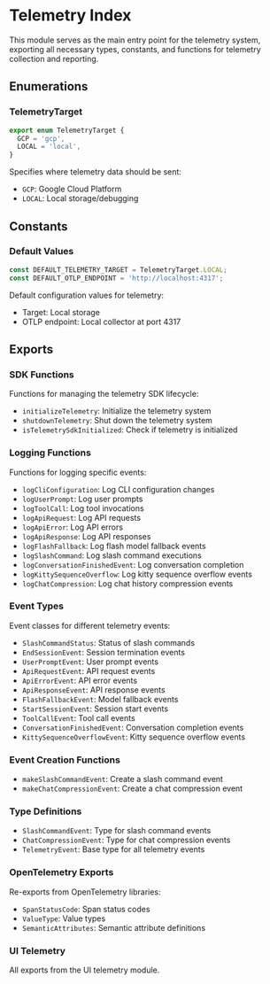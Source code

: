 # Telemetry Index

This module serves as the main entry point for the telemetry system, exporting all necessary types, constants, and functions for telemetry collection and reporting.

## Enumerations

### TelemetryTarget
```ts
export enum TelemetryTarget {
  GCP = 'gcp',
  LOCAL = 'local',
}
```
Specifies where telemetry data should be sent:
- `GCP`: Google Cloud Platform
- `LOCAL`: Local storage/debugging

## Constants

### Default Values
```ts
const DEFAULT_TELEMETRY_TARGET = TelemetryTarget.LOCAL;
const DEFAULT_OTLP_ENDPOINT = 'http://localhost:4317';
```
Default configuration values for telemetry:
- Target: Local storage
- OTLP endpoint: Local collector at port 4317

## Exports

### SDK Functions
Functions for managing the telemetry SDK lifecycle:
- `initializeTelemetry`: Initialize the telemetry system
- `shutdownTelemetry`: Shut down the telemetry system
- `isTelemetrySdkInitialized`: Check if telemetry is initialized

### Logging Functions
Functions for logging specific events:
- `logCliConfiguration`: Log CLI configuration changes
- `logUserPrompt`: Log user prompts
- `logToolCall`: Log tool invocations
- `logApiRequest`: Log API requests
- `logApiError`: Log API errors
- `logApiResponse`: Log API responses
- `logFlashFallback`: Log flash model fallback events
- `logSlashCommand`: Log slash command executions
- `logConversationFinishedEvent`: Log conversation completion
- `logKittySequenceOverflow`: Log kitty sequence overflow events
- `logChatCompression`: Log chat history compression events

### Event Types
Event classes for different telemetry events:
- `SlashCommandStatus`: Status of slash commands
- `EndSessionEvent`: Session termination events
- `UserPromptEvent`: User prompt events
- `ApiRequestEvent`: API request events
- `ApiErrorEvent`: API error events
- `ApiResponseEvent`: API response events
- `FlashFallbackEvent`: Model fallback events
- `StartSessionEvent`: Session start events
- `ToolCallEvent`: Tool call events
- `ConversationFinishedEvent`: Conversation completion events
- `KittySequenceOverflowEvent`: Kitty sequence overflow events

### Event Creation Functions
- `makeSlashCommandEvent`: Create a slash command event
- `makeChatCompressionEvent`: Create a chat compression event

### Type Definitions
- `SlashCommandEvent`: Type for slash command events
- `ChatCompressionEvent`: Type for chat compression events
- `TelemetryEvent`: Base type for all telemetry events

### OpenTelemetry Exports
Re-exports from OpenTelemetry libraries:
- `SpanStatusCode`: Span status codes
- `ValueType`: Value types
- `SemanticAttributes`: Semantic attribute definitions

### UI Telemetry
All exports from the UI telemetry module.